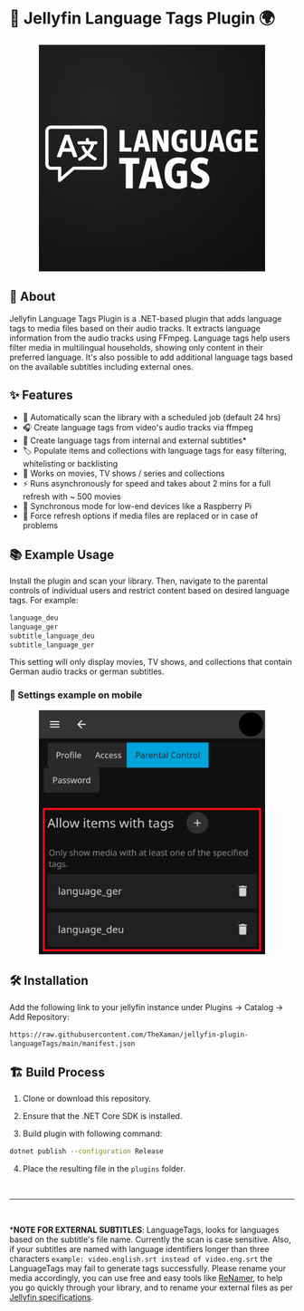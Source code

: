 # 🍿 Jellyfin Language Tags Plugin 🌍
<p align="center">
  <img src="Images/logo.png" alt="Example" width="400">
</p>

## 📖 About
Jellyfin Language Tags Plugin is a .NET-based plugin that adds language tags to media files based on their audio tracks. It extracts language information from the audio tracks using FFmpeg. Language tags help users filter media in multilingual households, showing only content in their preferred language. It's also possible to add additional language tags based on the available subtitles including external ones.

## ✨ Features

- 🔄 Automatically scan the library with a scheduled job (default 24 hrs)
- 🎧 Create language tags from video's audio tracks via ffmpeg
- 💬 Create language tags from internal and external subtitles*
- 🏷️ Populate items and collections with language tags for easy filtering, whitelisting or backlisting
- 🎥 Works on movies, TV shows / series and collections
- ⚡ Runs asynchronously for speed and takes about 2 mins for a full refresh with ~ 500 movies
- 🐢 Synchronous mode for low-end devices like a Raspberry Pi
- 🧰 Force refresh options if media files are replaced or in case of problems

## 📚 Example Usage
Install the plugin and scan your library. Then, navigate to the parental controls of individual users and restrict content based on desired language tags. For example:
```
language_deu
language_ger
subtitle_language_deu
subtitle_language_ger
```
This setting will only display movies, TV shows, and collections that contain German audio tracks or german subtitles.

### 📱 Settings example on mobile
<p align="center">
  <img src="Images/example_on_mobile_small.png" alt="Example" width="400">
</p>

## 🛠️ Installation
Add the following link to your jellyfin instance under Plugins -> Catalog -> Add Repository:
```
https://raw.githubusercontent.com/TheXaman/jellyfin-plugin-languageTags/main/manifest.json
```

## 🏗️ Build Process

1. Clone or download this repository.

2. Ensure that the .NET Core SDK is installed.

3. Build plugin with following command:

```sh
dotnet publish --configuration Release
```

4. Place the resulting file in the `plugins` folder.

<br>

---

<br>
  
\***NOTE FOR EXTERNAL SUBTITLES**: LanguageTags, looks for languages based on the subtitle's file name. Currently the scan is case sensitive. Also, if your subtitles are named with language identifiers longer than three characters `example: video.english.srt instead of video.eng.srt` the LanguageTags may fail to generate tags successfully. Please rename your media accordingly, you can use free and easy tools like [ReNamer]([url](https://www.den4b.com/products/renamer)), to help you go quickly through your library, and to rename your external files as per [Jellyfin specifications]([url](https://jellyfin.org/docs/general/server/media/movies/#external-subtitles-and-audio-tracks)).
